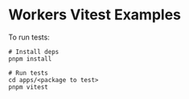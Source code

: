 # Workers Vitest Examples

To run tests:

```shell
# Install deps
pnpm install

# Run tests
cd apps/<package to test>
pnpm vitest
```
